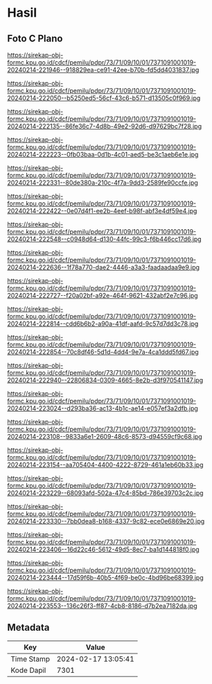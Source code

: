 # Hasil

## Foto C Plano

https://sirekap-obj-formc.kpu.go.id/cdcf/pemilu/pdpr/73/71/09/10/01/7371091001019-20240214-221946--918829ea-ce91-42ee-b70b-fd5dd4031837.jpg

https://sirekap-obj-formc.kpu.go.id/cdcf/pemilu/pdpr/73/71/09/10/01/7371091001019-20240214-222050--b5250ed5-56cf-43c6-b571-d13505c0f969.jpg

https://sirekap-obj-formc.kpu.go.id/cdcf/pemilu/pdpr/73/71/09/10/01/7371091001019-20240214-222135--86fe36c7-4d8b-49e2-92d6-d97629bc7f28.jpg

https://sirekap-obj-formc.kpu.go.id/cdcf/pemilu/pdpr/73/71/09/10/01/7371091001019-20240214-222223--0fb03baa-0d1b-4c01-aed5-be3c1aeb6e1e.jpg

https://sirekap-obj-formc.kpu.go.id/cdcf/pemilu/pdpr/73/71/09/10/01/7371091001019-20240214-222331--80de380a-210c-4f7a-9dd3-2589fe90ccfe.jpg

https://sirekap-obj-formc.kpu.go.id/cdcf/pemilu/pdpr/73/71/09/10/01/7371091001019-20240214-222422--0e07d4f1-ee2b-4eef-b98f-abf3e4df59e4.jpg

https://sirekap-obj-formc.kpu.go.id/cdcf/pemilu/pdpr/73/71/09/10/01/7371091001019-20240214-222548--c0948d64-d130-44fc-99c3-f6b446cc17d6.jpg

https://sirekap-obj-formc.kpu.go.id/cdcf/pemilu/pdpr/73/71/09/10/01/7371091001019-20240214-222636--1f78a770-dae2-4446-a3a3-faadaadaa9e9.jpg

https://sirekap-obj-formc.kpu.go.id/cdcf/pemilu/pdpr/73/71/09/10/01/7371091001019-20240214-222727--f20a02bf-a92e-464f-9621-432abf2e7c96.jpg

https://sirekap-obj-formc.kpu.go.id/cdcf/pemilu/pdpr/73/71/09/10/01/7371091001019-20240214-222814--cdd6b6b2-a90a-41df-aafd-9c57d7dd3c78.jpg

https://sirekap-obj-formc.kpu.go.id/cdcf/pemilu/pdpr/73/71/09/10/01/7371091001019-20240214-222854--70c8df46-5d1d-4dd4-9e7a-4ca1ddd5fd67.jpg

https://sirekap-obj-formc.kpu.go.id/cdcf/pemilu/pdpr/73/71/09/10/01/7371091001019-20240214-222940--22806834-0309-4665-8e2b-d3f970541147.jpg

https://sirekap-obj-formc.kpu.go.id/cdcf/pemilu/pdpr/73/71/09/10/01/7371091001019-20240214-223024--d293ba36-ac13-4b1c-ae14-e057ef3a2dfb.jpg

https://sirekap-obj-formc.kpu.go.id/cdcf/pemilu/pdpr/73/71/09/10/01/7371091001019-20240214-223108--9833a6e1-2609-48c6-8573-d94559cf9c68.jpg

https://sirekap-obj-formc.kpu.go.id/cdcf/pemilu/pdpr/73/71/09/10/01/7371091001019-20240214-223154--aa705404-4400-4222-8729-461a1eb60b33.jpg

https://sirekap-obj-formc.kpu.go.id/cdcf/pemilu/pdpr/73/71/09/10/01/7371091001019-20240214-223229--68093afd-502a-47c4-85bd-786e39703c2c.jpg

https://sirekap-obj-formc.kpu.go.id/cdcf/pemilu/pdpr/73/71/09/10/01/7371091001019-20240214-223330--7bb0dea8-b168-4337-9c82-ece0e6869e20.jpg

https://sirekap-obj-formc.kpu.go.id/cdcf/pemilu/pdpr/73/71/09/10/01/7371091001019-20240214-223406--16d22c46-5612-49d5-8ec7-ba1d144818f0.jpg

https://sirekap-obj-formc.kpu.go.id/cdcf/pemilu/pdpr/73/71/09/10/01/7371091001019-20240214-223444--17d59f6b-40b5-4f69-be0c-4bd96be68399.jpg

https://sirekap-obj-formc.kpu.go.id/cdcf/pemilu/pdpr/73/71/09/10/01/7371091001019-20240214-223553--136c26f3-ff87-4cb8-8186-d7b2ea7182da.jpg


## Metadata

| Key        | Value               |
| ---------- | ------------------- |
| Time Stamp | 2024-02-17 13:05:41 |
| Kode Dapil | 7301                |



